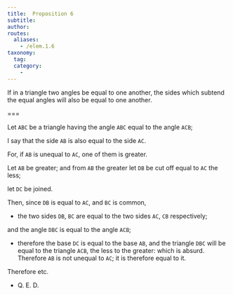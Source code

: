 ```yaml
---
title:  Proposition 6
subtitle:
author:
routes:
  aliases:
    - /elem.1.6
taxonomy:
  tag:
  category:
    -
---
```


If in a triangle two angles be equal to one another, the sides which subtend the equal angles will also be equal to one another.

===

Let `ABC` be a triangle having the angle `ABC` equal to the angle `ACB`; 

I say that the side `AB` is also equal to the side `AC`.

For, if `AB` is unequal to `AC`, one of them is greater.

Let `AB` be greater; and from `AB` the greater let `DB` be cut off equal to `AC` the less;

let `DC` be joined. 

Then, since `DB` is equal to `AC`, and `BC` is common, 

- the two sides `DB`, `BC` are equal to the two sides `AC`, `CB` respectively;

<!-- <pb n="256"/> -->
and the angle `DBC` is equal to the angle `ACB`; 

- therefore the base `DC` is equal to the base `AB`, and the triangle `DBC` will be equal to the triangle `ACB`, the less to the greater: which is absurd. Therefore `AB` is not unequal to `AC`; it is therefore equal to it.

Therefore etc.

- Q. E. D.


